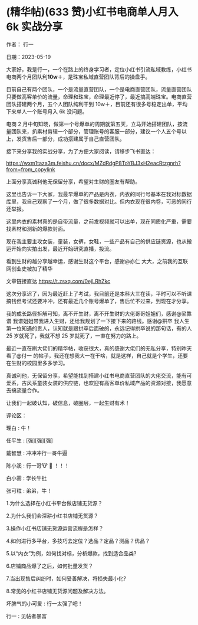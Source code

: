 
# (精华帖)(633 赞)小红书电商单人月入 6k 实战分享

作者：  行一

日期：2023-05-19

大家好，我是行一，一个在路上的终身学习者，定位小红书引流私域教练，小红书电商两个月团队利**10w**＋，是珠宝私域直营团队背后的操盘手。

目前自己有两个团队，一个是流量直营团队，一个是电商直营团队，流量直营团队只要做高客单价的流量，命理和珠宝，命理最近停了，最近搞高端珠宝。电商直营团队搭建两个月，五个人团队纯利干到 10w＋，目前还有很多号稳定出单，平均下来单人一个账号月入 6k 没问题。

电商 2 月中旬知晓，做第一个号爆单的周期就第五天，立马开始搭建团队，按流量团队来，扒素材剪辑一个部分，管理账号的客服一部分，建议一个人五个号以上，发货售后一部分，成功搭建属于自己直营团队。

接下来分享我的实战分享，为了方便大家阅读，请移步飞书直达：

https://wxm1taza3m.feishu.cn/docx/MZdRdgP8ToYBJ3xH2eacRtzgnrh?from=from_copylink

上面分享真诚利他无保留分享，希望对生财的圈友有帮助。

这里也告诉一下大家，我最早爆单的产品是内衣，内衣的同行号基本在我对标数据库里，我自己观察了一个月，做了很多数据对比。但内衣现在很内卷，可恶的同行还举报。

这里内衣的素材真的是自带流量，之前发视频就可以出单，现在同质化严重，需要找素材和测新的爆款封面。

现在我主要主攻女装，童装，女裤，女鞋，一些产品有自己的供应链资源，也从搬运开始向实拍出发，最近开始研究直播，投流。

看到生财的越分享越幸运，感谢生财这个平台，感谢@亦仁  大大，之前我的互联网创业史被加了精华

文章链接直达 https://t.zsxq.com/0ejLRhZkc

这次分享迟了，因为最近赶上了考试，我目前还是本科大三在读，平时可以不听课搞钱但考试还要冲冲，还有最近几个账号爆单了，售后忙不过来，到现在才分享。

我的成长路径拆解可知，离不开生财，离不开生财的大佬哥哥姐姐们，感谢@梁靠谱  我谱姐姐带我进入生财，还给我规划了一下接下来的路线。感谢@拱卒  我人生第一位知遇的贵人，认知就是跟拱卒后面破的，永远记得拱卒说的那句话，有的人 25 岁就死了，我就不想 25 岁就死了，一直在努力的路上。

最近一直在刷大佬们的精华帖，收获很大，真的感谢大佬们的无私分享，特别昨天看了@付一  的帖子，我还在想我大一在干啥，就是这样，自己就是个学生，还要在生财的校园里多多学习。

真诚利他，无保留分享，希望能找到搭建小红书电商直营团队的大佬交流，能有可爱系，古风系童装女装的供应链，也欢迎有高客单价私域产品的资源对接，我愿意去搞流量合作。

让我们一起破认知，破信息，破圈层，一起生财有术！

评论区：

理白 : 牛！

任平生 : [强][强][强]

戴智慧 : 冲冲冲行一哥牛逼

陈小溪 : 行一哥🐮  🍺  ！！！

白小雾 : 学长牛批

张可粒 : 弟弟，牛！

1.为什么选择在小红书平台做店铺无货源？

2.为什么我们会深耕小红书店铺无货源？

3.操作小红书店铺无货源运营流程是怎样？

4.如何进行多平台，多技巧去定位？选品？定品？测品？优品？

5.以“内衣”为例，如何找对标，分析爆款，找到适合品类?

6.店铺商品爆了之后，如何批量发货？

7.当出现售后纠纷时，如何妥善解决，将损失最小化?

8.常见的小红书店铺无货源问题及解决方法。

坏脾气的小可爱 : 行一太强了吧！

行一 : 见帖者暴富
